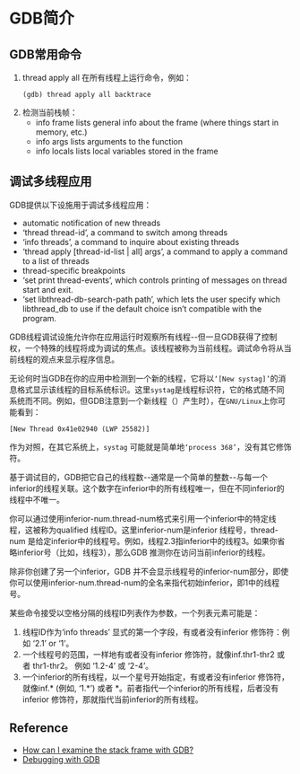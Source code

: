 # GDB简介
## GDB常用命令
1. thread apply all <command> 在所有线程上运行<command>命令，例如：
   ```
   (gdb) thread apply all backtrace
   ```
2. 检测当前栈帧：
   - info frame lists general info about the frame (where things start in memory, etc.)
   - info args lists arguments to the function
   - info locals lists local variables stored in the frame
## 调试多线程应用
GDB提供以下设施用于调试多线程应用：
- automatic notification of new threads
- ‘thread thread-id’, a command to switch among threads
- ‘info threads’, a command to inquire about existing threads
- ‘thread apply [thread-id-list | all] args’, a command to apply a command to a list of threads
- thread-specific breakpoints
- ‘set print thread-events’, which controls printing of messages on thread start and exit.
- ‘set libthread-db-search-path path’, which lets the user specify which libthread_db to use if the default choice isn’t compatible with the program.

GDB线程调试设施允许你在应用运行时观察所有线程--但一旦GDB获得了控制权，一个特殊的线程将成为调试的焦点。该线程被称为当前线程。调试命令将从当前线程的观点来显示程序信息。

无论何时当GDB在你的应用中检测到一个新的线程，它将以`‘[New systag]’`的消息格式显示该线程的目标系统标识。这里`systag`是线程标识符，它的格式随不同系统而不同。例如，但GDB注意到一个新线程（）产生时），在`GNU/Linux`上你可能看到：
```
[New Thread 0x41e02940 (LWP 25582)]
```
作为对照，在其它系统上，`systag` 可能就是简单地`‘process 368’`，没有其它修饰符。

基于调试目的，GDB把它自己的线程数--通常是一个简单的整数--与每一个inferior的线程关联。这个数字在inferior中的所有线程唯一，但在不同inferior的线程中不唯一。

你可以通过使用inferior-num.thread-num格式来引用一个inferior中的特定线程，这被称为qualified 线程ID。这里inferior-num是inferior 线程号，thread-num 是给定inferior中的线程号。例如，线程2.3指inferior中的线程3。如果你省略inferior号（比如，线程3），那么GDB 推测你在访问当前inferior的线程。

除非你创建了另一个inferior，GDB 并不会显示线程号的inferior-num部分，即使你可以使用inferior-num.thread-num的全名来指代初始inferior，即1中的线程号。

某些命令接受以空格分隔的线程ID列表作为参数，一个列表元素可能是：
1. 线程ID作为‘info threads’ 显式的第一个字段，有或者没有inferior 修饰符：例如 ‘2.1’ or ‘1’。
2. 一个线程号的范围，一样地有或者没有inferior 修饰符，就像inf.thr1-thr2 或者 thr1-thr2。 例如 ‘1.2-4’ 或 ‘2-4’。
3. 一个inferior的所有线程，以一个星号开始指定，有或者没有inferior 修饰符，就像inf.* (例如, ‘1.*’) 或者 *。前者指代一个inferior的所有线程，后者没有inferior 修饰符，那就指代当前inferior的所有线程。

## Reference
- [How can I examine the stack frame with GDB?](https://stackoverflow.com/questions/2770889/how-can-i-examine-the-stack-frame-with-gdb)
- [Debugging with GDB](https://sourceware.org/gdb/current/onlinedocs/gdb/index.html)